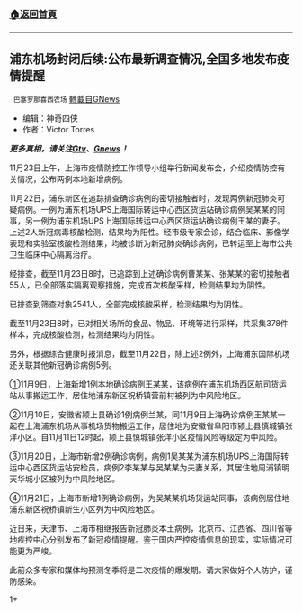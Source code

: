 ###  [:house:返回首頁](https://github.com/ourhimalayas/txt)
---

## 浦东机场封闭后续:公布最新调查情况,全国多地发布疫情提醒
` 巴塞罗那喜西农场` [轉載自GNews](https://gnews.org/zh-hans/584796/)

- 编辑：神奇四侠
- 作者：Victor Torres


***更多真相，请关注[Gtv](https://gtv.org/)、[Gnews](https://gnews.org/)！***

11月23日上午，上海市疫情防控工作领导小组举行新闻发布会，介绍疫情防控有关情况，公布两例本地新增病例。

11月22日，浦东新区在追踪排查确诊病例的密切接触者时，发现两例新冠肺炎可疑病例。一例为浦东机场UPS上海国际转运中心西区货运站确诊病例吴某某的同事，另一例为浦东机场UPS上海国际转运中心西区货运站确诊病例王某的妻子。上述2人新冠病毒核酸检测，结果均为阳性。经市级专家会诊，结合临床、影像学表现和实验室核酸检测结果，均被诊断为新冠肺炎确诊病例，已转运至上海市公共卫生临床中心隔离治疗。

经排查，截至11月23日8时，已追踪到上述确诊病例曹某某、张某某的密切接触者55人，已全部落实隔离观察措施，完成首次核酸采样，检测结果均为阴性。

已排查到筛查对象2541人，全部完成核酸采样，检测结果均为阴性。

截至11月23日8时，已对相关场所的食品、物品、环境等进行采样，共采集378件样本，完成核酸检测，检测结果均为阴性。

另外，根据综合健康时报消息，截至11月22日，除上述2例外，上海浦东国际机场还关联其他新冠确诊病例5例。

①11月9日，上海新增1例本地确诊病例王某某，该病例在浦东机场西区航司货运站从事搬运工作，居住地浦东新区祝桥镇营前村被列为中风险地区。

②11月10日，安徽省颍上县确诊1例病例兰某，同11月9日上海确诊病例王某某一起在上海浦东机场从事机场货物搬运工作，居住地为安徽省阜阳市颍上县慎城镇张洋小区。自11月11日12时起，颍上县慎城镇张洋小区疫情风险等级定为中风险。

③11月20日，上海市新增2例确诊病例，病例1吴某某为浦东机场UPS上海国际转运中心西区货运站安检员，病例2李某某与吴某某为夫妻关系，其居住地周浦镇明天华城小区被列为中风险地区。

④11月21日，上海市新增1例确诊病例，为吴某某机场货运站同事，该病例居住地浦东新区祝桥镇新生小区列为中风险地区。

近日来，天津市、上海市相继报告新冠肺炎本土病例，北京市、江西省、四川省等地疾控中心分别发布了新冠疫情提醒。鉴于国内严控疫情信息的现实，实际情况可能更为严峻。

此前众多专家和媒体均预测冬季将是二次疫情的爆发期。请大家做好个人防护，谨防感染。

1+
